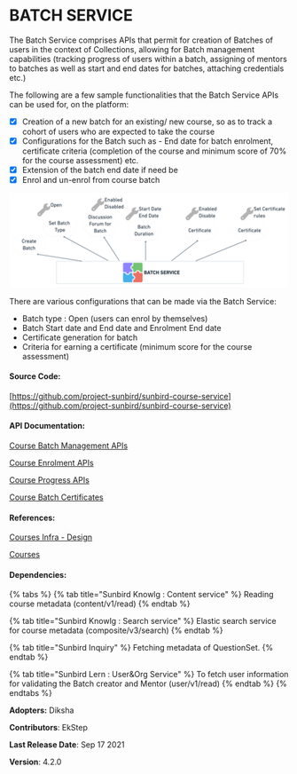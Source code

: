 # BATCH SERVICE

The Batch Service comprises APIs that permit for creation of Batches of users in the context of Collections, allowing for Batch management capabilities (tracking progress of users within a batch, assigning of mentors to batches as well as start and end dates for batches, attaching credentials etc.)



The following are a few sample functionalities that the Batch Service APIs can be used for, on the platform:

* [x] Creation of a new batch for an existing/ new course, so as to track a cohort of users who are expected to take the course
* [x] Configurations for the Batch such as - End date for batch enrolment, certificate criteria (completion of the course and minimum score of 70% for the course assessment) etc.
* [x] Extension of the batch end date if need be
* [x] Enrol and un-enrol from course batch

![](<../../.gitbook/assets/image (3).png>)

There are various configurations that can be made via the Batch Service:

* Batch type : Open (users can enrol by themselves)&#x20;
* Batch Start date and End date and Enrolment End date
* Certificate generation for batch&#x20;
* Criteria for earning a certificate (minimum score for the course assessment)



#### Source Code:

[https://github.com/project-sunbird/sunbird-course-service](https://github.com/project-sunbird/sunbird-course-service)

#### API Documentation:

[Course Batch Management APIs](http://docs.sunbird.org/latest/apis/coursebatchmanapi/)

[Course Enrolment APIs](http://docs.sunbird.org/latest/apis/courseenrolmentapi/)

[Course Progress APIs](http://docs.sunbird.org/latest/apis/courseprogressapi/)

[Course Batch Certificates](http://docs.sunbird.org/latest/apis/coursebatchcertificateapi/)

#### References:

[Courses Infra - Design](https://project-sunbird.atlassian.net/wiki/spaces/SBDES/pages/1493041222)

[Courses](https://project-sunbird.atlassian.net/wiki/spaces/SBDES/pages/632553473)

#### Dependencies:

{% tabs %}
{% tab title="Sunbird Knowlg : Content service" %}
Reading course metadata (content/v1/read)
{% endtab %}

{% tab title="Sunbird Knowlg : Search service" %}
Elastic search service for course metadata (composite/v3/search)
{% endtab %}

{% tab title="Sunbird Inquiry" %}
Fetching metadata of QuestionSet.
{% endtab %}

{% tab title="Sunbird Lern : User&Org Service" %}
To fetch user information for validating the Batch creator and Mentor (user/v1/read)
{% endtab %}
{% endtabs %}

**Adopters:** Diksha

**Contributors**: EkStep

**Last Release Date**: Sep 17 2021

**Version**: 4.2.0
